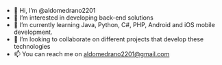 - 👋 Hi, I’m @aldomedrano2201
- 👀 I’m interested in developing back-end solutions 
- 🌱 I’m currently learning Java, Python, C#, PHP, Android and iOS mobile development.
- 💞️ I’m looking to collaborate on different projects that develop these technologies
- 📫 You can reach me on aldomedrano2201@gmail.com

<!---
aldomedrano2201/aldomedrano2201 is a ✨ special ✨ repository because its `README.md` (this file) appears on your GitHub profile.
You can click the Preview link to take a look at your changes.
--->
